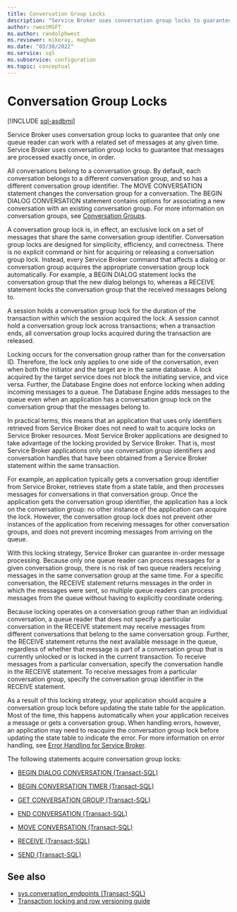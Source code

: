 ```yaml
---
title: Conversation Group Locks
description: "Service Broker uses conversation group locks to guarantee that only one queue reader can work with a related set of messages at any given time."
author: rwestMSFT
ms.author: randolphwest
ms.reviewer: mikeray, maghan
ms.date: "03/30/2022"
ms.service: sql
ms.subservice: configuration
ms.topic: conceptual
---
```


# Conversation Group Locks

[!INCLUDE [sql-asdbmi](../../includes/applies-to-version/sql-asdbmi.md)]

Service Broker uses conversation group locks to guarantee that only one queue reader can work with a related set of messages at any given time. Service Broker uses conversation group locks to guarantee that messages are processed exactly once, in order.

All conversations belong to a conversation group. By default, each conversation belongs to a different conversation group, and so has a different conversation group identifier. The MOVE CONVERSATION statement changes the conversation group for a conversation. The BEGIN DIALOG CONVERSATION statement contains options for associating a new conversation with an existing conversation group. For more information on conversation groups, see [Conversation Groups](conversation-groups.md).

A conversation group lock is, in effect, an exclusive lock on a set of messages that share the same conversation group identifier. Conversation group locks are designed for simplicity, efficiency, and correctness. There is no explicit command or hint for acquiring or releasing a conversation group lock. Instead, every Service Broker command that affects a dialog or conversation group acquires the appropriate conversation group lock automatically. For example, a BEGIN DIALOG statement locks the conversation group that the new dialog belongs to, whereas a RECEIVE statement locks the conversation group that the received messages belong to.

A session holds a conversation group lock for the duration of the transaction within which the session acquired the lock. A session cannot hold a conversation group lock across transactions; when a transaction ends, all conversation group locks acquired during the transaction are released.

Locking occurs for the conversation group rather than for the conversation ID. Therefore, the lock only applies to one side of the conversation, even when both the initiator and the target are in the same database. A lock acquired by the target service does not block the initiating service, and vice versa. Further, the Database Engine does not enforce locking when adding incoming messages to a queue. The Database Engine adds messages to the queue even when an application has a conversation group lock on the conversation group that the messages belong to.

In practical terms, this means that an application that uses only identifiers retrieved from Service Broker does not need to wait to acquire locks on Service Broker resources. Most Service Broker applications are designed to take advantage of the locking provided by Service Broker. That is, most Service Broker applications only use conversation group identifiers and conversation handles that have been obtained from a Service Broker statement within the same transaction.

For example, an application typically gets a conversation group identifier from Service Broker, retrieves state from a state table, and then processes messages for conversations in that conversation group. Once the application gets the conversation group identifier, the application has a lock on the conversation group: no other instance of the application can acquire the lock. However, the conversation group lock does not prevent other instances of the application from receiving messages for other conversation groups, and does not prevent incoming messages from arriving on the queue.

With this locking strategy, Service Broker can guarantee in-order message processing. Because only one queue reader can process messages for a given conversation group, there is no risk of two queue readers receiving messages in the same conversation group at the same time. For a specific conversation, the RECEIVE statement returns messages in the order in which the messages were sent, so multiple queue readers can process messages from the queue without having to explicitly coordinate ordering.

Because locking operates on a conversation group rather than an individual conversation, a queue reader that does not specify a particular conversation in the RECEIVE statement may receive messages from different conversations that belong to the same conversation group. Further, the RECEIVE statement returns the next available message in the queue, regardless of whether that message is part of a conversation group that is currently unlocked or is locked in the current transaction. To receive messages from a particular conversation, specify the conversation handle in the RECEIVE statement. To receive messages from a particular conversation group, specify the conversation group identifier in the RECEIVE statement.

As a result of this locking strategy, your application should acquire a conversation group lock before updating the state table for the application. Most of the time, this happens automatically when your application receives a message or gets a conversation group. When handling errors, however, an application may need to reacquire the conversation group lock before updating the state table to indicate the error. For more information on error handling, see [Error Handling for Service Broker](error-handling-for-service-broker.md).

The following statements acquire conversation group locks:

- [BEGIN DIALOG CONVERSATION (Transact-SQL)](../../t-sql/statements/begin-dialog-conversation-transact-sql.md)

- [BEGIN CONVERSATION TIMER (Transact-SQL)](../../t-sql/statements/begin-conversation-timer-transact-sql.md)

- [GET CONVERSATION GROUP (Transact-SQL)](../../t-sql/statements/get-conversation-group-transact-sql.md)

- [END CONVERSATION (Transact-SQL)](../../t-sql/statements/end-conversation-transact-sql.md)

- [MOVE CONVERSATION (Transact-SQL)](../../t-sql/statements/move-conversation-transact-sql.md)

- [RECEIVE (Transact-SQL)](../../t-sql/statements/receive-transact-sql.md)

- [SEND (Transact-SQL)](../../t-sql/statements/send-transact-sql.md)

## See also

- [sys.conversation_endpoints (Transact-SQL)](../../relational-databases/system-catalog-views/sys-conversation-endpoints-transact-sql.md)
- [Transaction locking and row versioning guide](../../relational-databases/sql-server-transaction-locking-and-row-versioning-guide.md)
